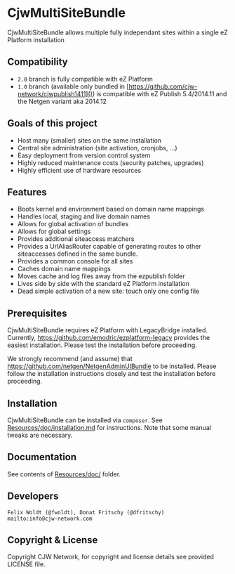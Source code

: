 # CjwMultiSiteBundle

CjwMultiSiteBundle allows multiple fully independant sites within a single eZ Platform installation

## Compatibility
* `2.0` branch is fully compatible with eZ Platform
* `1.0` branch (available only bundled in [https://github.com/cjw-network/cjwpublish1411]()) is compatible with eZ Publish 5.4/2014.11 and the Netgen variant aka 2014.12

## Goals of this project

* Host many (smaller) sites on the same installation
* Central site administration (site activation, cronjobs, ...)
* Easy deployment from version control system
* Highly reduced maintenance costs (security patches, upgrades)
* Highly efficient use of hardware resources

## Features

* Boots kernel and environment based on domain name mappings
* Handles local, staging and live domain names
* Allows for global activation of bundles
* Allows for global settings
* Provides additional siteaccess matchers
* Provides a UrlAliasRouter capable of generating routes to other siteaccesses defined in the same bundle.
* Provides a common console for all sites
* Caches domain name mappings
* Moves cache and log files away from the ezpublish folder
* Lives side by side with the standard eZ Platform installation
* Dead simple activation of a new site: touch only one config file

## Prerequisites

CjwMultiSiteBundle requires eZ Platform with LegacyBridge installed. Currently, https://github.com/emodric/ezplatform-legacy provides the easiest installation. Please test the installation before proceeding.

We strongly recommend (and assume) that https://github.com/netgen/NetgenAdminUIBundle to be installed. Please follow the installation instructions closely and test the installation before proceeding.

## Installation

CjwMultiSiteBundle can be installed via `composer`. See [Resources/doc/installation.md](Resources/doc/installation.md) for instructions. Note that some manual tweaks are necessary.

## Documentation

See contents of [Resources/doc/](Resources/doc) folder.

## Developers

    Felix Woldt (@fwoldt), Donat Fritschy (@dfritschy)
    mailto:info@cjw-network.com

## Copyright & License

Copyright CJW Network, for copyright and license details see provided LICENSE file.